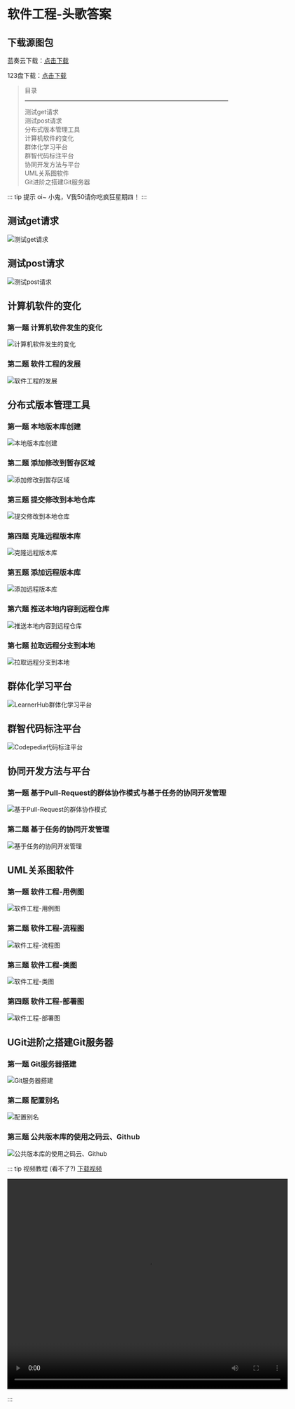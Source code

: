 # 软件工程-头歌答案

## 下载源图包

蓝奏云下载：<a href="https://yemiao.lanzout.com/iy2932d1iitc" target="_blank">点击下载</a>

123盘下载：<a href="https://www.123684.com/s/92S0Vv-HNgld" target="_blank">点击下载</a>

>目录
>
>---
>
>测试get请求  
>测试post请求  
>分布式版本管理工具  
>计算机软件的变化  
>群体化学习平台  
>群智代码标注平台  
>协同开发方法与平台  
>UML关系图软件  
>Git进阶之搭建Git服务器  

::: tip 提示
oi~ 小鬼，V我50请你吃疯狂星期四！
:::

## 测试get请求

![测试get请求](/doc/answer/assets/测试get请求/测试get请求.png)

## 测试post请求

![测试post请求](/doc/answer/assets/测试post请求/测试post请求.png)

## 计算机软件的变化

### 第一题 计算机软件发生的变化

![计算机软件发生的变化](/doc/answer/assets/计算机软件的变化/计算机软件发生的变化.png)  

### 第二题 软件工程的发展

![软件工程的发展](/doc/answer/assets/计算机软件的变化/软件工程的发展.png)  

## 分布式版本管理工具

### 第一题 本地版本库创建

![本地版本库创建](/doc/answer/assets/分布式版本管理工具/本地版本库创建.png)

### 第二题 添加修改到暂存区域

![添加修改到暂存区域](/doc/answer/assets/分布式版本管理工具/添加修改到暂存区域.png)

### 第三题 提交修改到本地仓库

![提交修改到本地仓库](/doc/answer/assets/分布式版本管理工具/提交修改到本地仓库.png)

### 第四题 克隆远程版本库

![克隆远程版本库](/doc/answer/assets/分布式版本管理工具/克隆远程版本库.png)

### 第五题 添加远程版本库

![添加远程版本库](/doc/answer/assets/分布式版本管理工具/添加远程版本库.png)

### 第六题 推送本地内容到远程仓库

![推送本地内容到远程仓库](/doc/answer/assets/分布式版本管理工具/推送本地内容到远程仓库.png)

### 第七题 拉取远程分支到本地

![拉取远程分支到本地](/doc/answer/assets/分布式版本管理工具/拉取远程分支到本地.png)

## 群体化学习平台

![LearnerHub群体化学习平台](/doc/answer/assets/群体化学习平台/LearnerHub群体化学习平台.png)

## 群智代码标注平台

![Codepedia代码标注平台](/doc/answer/assets/群智代码标注平台/Codepedia代码标注平台.png)

## 协同开发方法与平台

### 第一题 基于Pull-Request的群体协作模式与基于任务的协同开发管理

![基于Pull-Request的群体协作模式](/doc/answer/assets/协同开发方法与平台/基于Pull-Request的群体协作模式.png)  

### 第二题 基于任务的协同开发管理

![基于任务的协同开发管理](/doc/answer/assets/协同开发方法与平台/基于任务的协同开发管理.png)  

## UML关系图软件

### 第一题 软件工程-用例图

![软件工程-用例图](/doc/answer/assets/UML关系图软件/软件工程-用例图.png)  

### 第二题 软件工程-流程图

![软件工程-流程图](/doc/answer/assets/UML关系图软件/软件工程-流程图.png)  

### 第三题 软件工程-类图

![软件工程-类图](/doc/answer/assets/UML关系图软件/软件工程-类图.png)  

### 第四题 软件工程-部署图

![软件工程-部署图](/doc/answer/assets/UML关系图软件/软件工程-部署图.png)  

## UGit进阶之搭建Git服务器

### 第一题 Git服务器搭建

![Git服务器搭建](/doc/answer/assets/Git进阶之搭建Git服务器/Git服务器搭建.png)  

### 第二题 配置别名

![配置别名](/doc/answer/assets/Git进阶之搭建Git服务器/配置别名.png)  

### 第三题 公共版本库的使用之码云、Github

![公共版本库的使用之码云、Github](/doc/answer/assets/Git进阶之搭建Git服务器/公共版本库的使用之码云、Github.png)  

::: tip 视频教程 (看不了?)  <a href="https://yemiao.lanzout.com/iNKDM2d1is1e" target="_blank">下载视频</a>
>
<video width="640" height="480" controls><source src="/doc/answer/assets/Git进阶之搭建Git服务器/公共版本库的使用之码云、Github.mp4" type="video/mp4"></video>

:::
